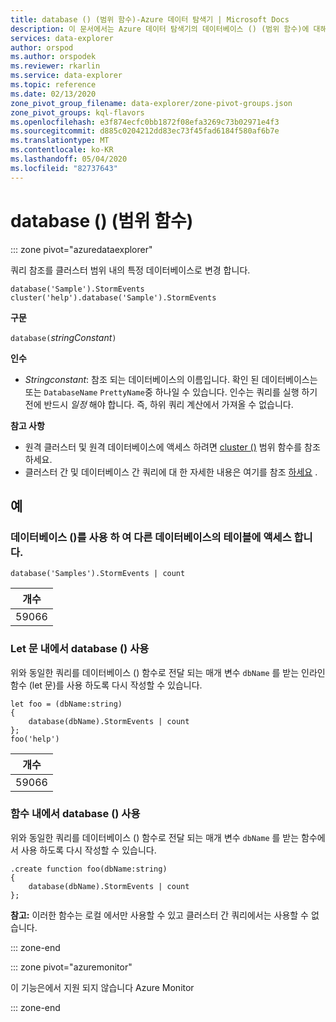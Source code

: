 ```yaml
---
title: database () (범위 함수)-Azure 데이터 탐색기 | Microsoft Docs
description: 이 문서에서는 Azure 데이터 탐색기의 데이터베이스 () (범위 함수)에 대해 설명 합니다.
services: data-explorer
author: orspod
ms.author: orspodek
ms.reviewer: rkarlin
ms.service: data-explorer
ms.topic: reference
ms.date: 02/13/2020
zone_pivot_group_filename: data-explorer/zone-pivot-groups.json
zone_pivot_groups: kql-flavors
ms.openlocfilehash: e3f874ecfc0bb1872f08efa3269c73b02971e4f3
ms.sourcegitcommit: d885c0204212dd83ec73f45fad6184f580af6b7e
ms.translationtype: MT
ms.contentlocale: ko-KR
ms.lasthandoff: 05/04/2020
ms.locfileid: "82737643"
---
```

# <a name="database-scope-function"></a>database () (범위 함수)

::: zone pivot="azuredataexplorer"

쿼리 참조를 클러스터 범위 내의 특정 데이터베이스로 변경 합니다. 

```kusto
database('Sample').StormEvents
cluster('help').database('Sample').StormEvents
```

**구문**

`database(`*stringConstant*`)`

**인수**

* *Stringconstant*: 참조 되는 데이터베이스의 이름입니다. 확인 된 데이터베이스는 또는 `DatabaseName` `PrettyName`중 하나일 수 있습니다. 인수는 쿼리를 실행 하기 전에 반드시 _일정_ 해야 합니다. 즉, 하위 쿼리 계산에서 가져올 수 없습니다.

**참고 사항**

* 원격 클러스터 및 원격 데이터베이스에 액세스 하려면 [cluster ()](clusterfunction.md) 범위 함수를 참조 하세요.
* 클러스터 간 및 데이터베이스 간 쿼리에 대 한 자세한 내용은 여기를 참조 [하세요](cross-cluster-or-database-queries.md) .

## <a name="examples"></a>예

### <a name="use-database-to-access-table-of-other-database"></a>데이터베이스 ()를 사용 하 여 다른 데이터베이스의 테이블에 액세스 합니다. 

```kusto
database('Samples').StormEvents | count
```

|개수|
|---|
|59066|

### <a name="use-database-inside-let-statements"></a>Let 문 내에서 database () 사용 

위와 동일한 쿼리를 데이터베이스 () 함수로 전달 되는 매개 변수 `dbName` 를 받는 인라인 함수 (let 문)를 사용 하도록 다시 작성할 수 있습니다.

```kusto
let foo = (dbName:string)
{
    database(dbName).StormEvents | count
};
foo('help')
```

|개수|
|---|
|59066|

### <a name="use-database-inside-functions"></a>함수 내에서 database () 사용 

위와 동일한 쿼리를 데이터베이스 () 함수로 전달 되는 매개 변수 `dbName` 를 받는 함수에서 사용 하도록 다시 작성할 수 있습니다.

```kusto
.create function foo(dbName:string)
{
    database(dbName).StormEvents | count
};
```

**참고:** 이러한 함수는 로컬 에서만 사용할 수 있고 클러스터 간 쿼리에서는 사용할 수 없습니다.

::: zone-end

::: zone pivot="azuremonitor"

이 기능은에서 지원 되지 않습니다 Azure Monitor

::: zone-end
